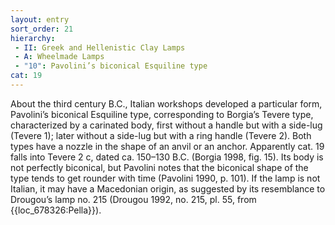 ```yaml
---
layout: entry
sort_order: 21
hierarchy:
 - II: Greek and Hellenistic Clay Lamps
 - A: Wheelmade Lamps
 - "10": Pavolini’s biconical Esquiline type
cat: 19
---
```


About the third century B.C., Italian workshops developed a particular form, Pavolini’s biconical Esquiline type, corresponding to Borgia’s Tevere type, characterized by a carinated body, first without a handle but with a side-lug (Tevere 1); later without a side-lug but with a ring handle (Tevere 2). Both types have a nozzle in the shape of an anvil or an anchor. Apparently cat. 19 falls into Tevere 2 c, dated ca. 150–130 B.C. (Borgia 1998, fig. 15). Its body is not perfectly biconical, but Pavolini notes that the biconical shape of the type tends to get rounder with time (Pavolini 1990, p. 101). If the lamp is not Italian, it may have a Macedonian origin, as suggested by its resemblance to Drougou’s lamp no. 215 (Drougou 1992, no. 215, pl. 55, from {{loc_678326:Pella}}).
